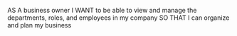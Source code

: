 AS A business owner
I WANT to be able to view and manage the departments, roles, and employees in my company
SO THAT I can organize and plan my business
